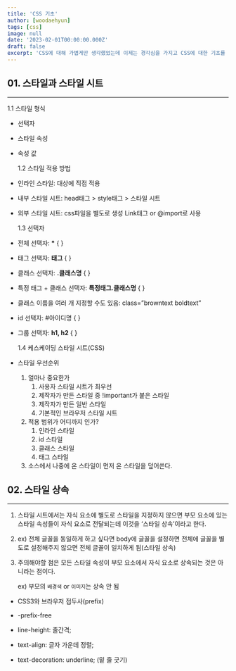 ```yaml
---
title: 'CSS 기초'
author: [woodaehyun]
tags: [css]
image: null
date: '2023-02-01T00:00:00.000Z'
draft: false
excerpt: 'CSS에 대해 가볍게만 생각했었는데 이제는 경각심을 가지고 CSS에 대한 기초를 다시 복습하고 정리했다. CSS는 쉽게 잊어버리는 경우가 많아 앞으로 내가 참고할 수 있도록 정리를 했다.'
---
```


## 01. 스타일과 스타일 시트

---

1.1 스타일 형식

- 선택자
- 스타일 속성
- 속성 값

  1.2 스타일 적용 방법

- 인라인 스타일: 대상에 직접 적용
- 내부 스타일 시트: head태그 > style태그 > 스타일 시트
- 외부 스타일 시트: css파일을 별도로 생성 Link태그 or @import로 사용

  1.3 선택자

- 전체 선택자: **\*** { }
- 태그 선택자: **태그** { }
- 클래스 선택자: **.클래스명** { }
- 특정 태그 + 클래스 선택자: **특정태그.클래스명** { }
- 클래스 이름을 여러 개 지정할 수도 있음: class=”browntext boldtext”
- id 선택자: #아이디명 { }
- 그룹 선택자: **h1, h2** { }

  1.4 케스케이딩 스타일 시트(CSS)

- 스타일 우선순위
  1. 얼마나 중요한가
     1. 사용자 스타일 시트가 최우선
     2. 제작자가 만든 스타일 중 !important가 붙은 스타일
     3. 제작자가 만든 일반 스타일
     4. 기본적인 브라우저 스타일 시트
  2. 적용 범위가 어디까지 인가?
     1. 인라인 스타일
     2. id 스타일
     3. 클래스 스타일
     4. 태그 스타일
  3. 소스에서 나중에 온 스타일이 먼저 온 스타일을 덮어쓴다.

## 02. 스타일 상속

---

1. 스타일 시트에서는 자식 요소에 별도로 스타일을 지정하지 않으면 부모 요소에 있는 스타일 속성들이 자식 요소로 전달되는데 이것을 ‘스타일 상속’이라고 한다.
2. ex) 전체 글꼴을 동일하게 하고 싶다면 body에 글꼴을 설정하면 전체에 글꼴을 별도로 설정해주지 않으면 전체 글꼴이 일치하게 됨(스타일 상속)
3. 주의해야할 점은 모든 스타일 속성이 부모 요소에서 자식 요소로 상속되는 것은 아니라는 점이다.

   ex) 부모의 `배경색` or `이미지`는 상속 안 됨

- CSS3와 브라우저 접두사(prefix)
- -prefix-free <script src=””></script>

- line-height: 줄간격;
- text-align: 글자 가운데 정렬;
- text-decoration: underline; (밑 줄 긋기)
